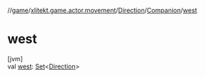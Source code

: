 //[game](../../../../index.md)/[xlitekt.game.actor.movement](../../index.md)/[Direction](../index.md)/[Companion](index.md)/[west](west.md)

# west

[jvm]\
val [west](west.md): [Set](https://kotlinlang.org/api/latest/jvm/stdlib/kotlin.collections/-set/index.html)&lt;[Direction](../index.md)&gt;
